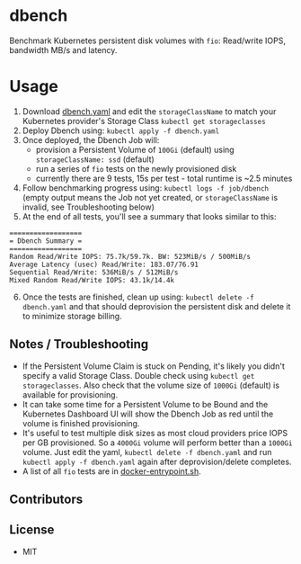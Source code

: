 # dbench
Benchmark Kubernetes persistent disk volumes with `fio`: Read/write IOPS, bandwidth MB/s and latency.

# Usage

1. Download [dbench.yaml](https://raw.githubusercontent.com/m-adnan8080/dbench/main/dbench.yaml) and edit the `storageClassName` to match your Kubernetes provider's Storage Class `kubectl get storageclasses`
2. Deploy Dbench using: `kubectl apply -f dbench.yaml`
3. Once deployed, the Dbench Job will:
    * provision a Persistent Volume of `100Gi` (default) using `storageClassName: ssd` (default)
    * run a series of `fio` tests on the newly provisioned disk
    * currently there are 9 tests, 15s per test - total runtime is ~2.5 minutes
4. Follow benchmarking progress using: `kubectl logs -f job/dbench` (empty output means the Job not yet created, or `storageClassName` is invalid, see Troubleshooting below)
5. At the end of all tests, you'll see a summary that looks similar to this:
```
==================
= Dbench Summary =
==================
Random Read/Write IOPS: 75.7k/59.7k. BW: 523MiB/s / 500MiB/s
Average Latency (usec) Read/Write: 183.07/76.91
Sequential Read/Write: 536MiB/s / 512MiB/s
Mixed Random Read/Write IOPS: 43.1k/14.4k
```
6. Once the tests are finished, clean up using: `kubectl delete -f dbench.yaml` and that should deprovision the persistent disk and delete it to minimize storage billing.

## Notes / Troubleshooting

* If the Persistent Volume Claim is stuck on Pending, it's likely you didn't specify a valid Storage Class. Double check using `kubectl get storageclasses`. Also check that the volume size of `1000Gi` (default) is available for provisioning.
* It can take some time for a Persistent Volume to be Bound and the Kubernetes Dashboard UI will show the Dbench Job as red until the volume is finished provisioning.
* It's useful to test multiple disk sizes as most cloud providers price IOPS per GB provisioned. So a `4000Gi` volume will perform better than a `1000Gi` volume. Just edit the yaml, `kubectl delete -f dbench.yaml` and run `kubectl apply -f dbench.yaml` again after deprovision/delete completes.
* A list of all `fio` tests are in [docker-entrypoint.sh](https://github.com/m-adnan8080/dbench/blob/main/docker-entrypoint.sh).

## Contributors

## License

* MIT
